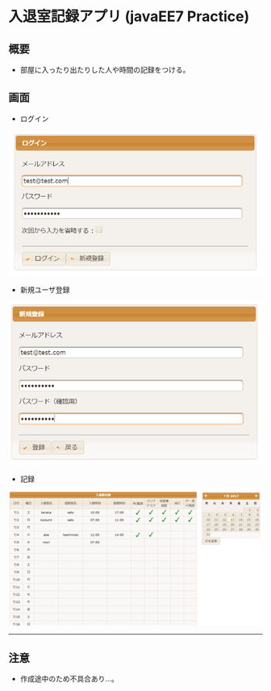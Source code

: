 ﻿# 入退室記録アプリ (javaEE7 Practice)

## 概要

* 部屋に入ったり出たりした人や時間の記録をつける。

## 画面

* ログイン

![代替テキスト](/readme/login.png)

* 新規ユーザ登録

![代替テキスト](/readme/regist.png)

* 記録

![代替テキスト](/readme/record.png)

- - -

## 注意

* 作成途中のため不具合あり...。



